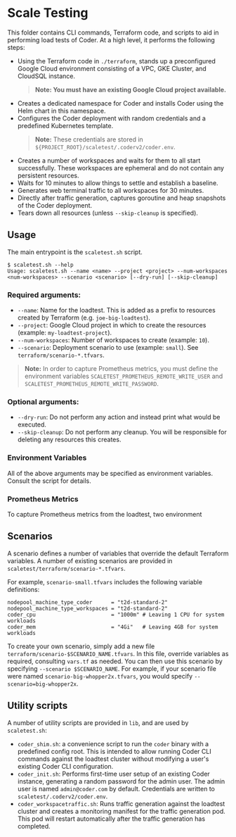 # Scale Testing

This folder contains CLI commands, Terraform code, and scripts to aid in performing load tests of Coder.
At a high level, it performs the following steps:

- Using the Terraform code in `./terraform`, stands up a preconfigured Google Cloud environment
  consisting of a VPC, GKE Cluster, and CloudSQL instance.
  > **Note: You must have an existing Google Cloud project available.**
- Creates a dedicated namespace for Coder and installs Coder using the Helm chart in this namespace.
- Configures the Coder deployment with random credentials and a predefined Kubernetes template.
  > **Note:** These credentials are stored in `${PROJECT_ROOT}/scaletest/.coderv2/coder.env`.
- Creates a number of workspaces and waits for them to all start successfully. These workspaces
  are ephemeral and do not contain any persistent resources.
- Waits for 10 minutes to allow things to settle and establish a baseline.
- Generates web terminal traffic to all workspaces for 30 minutes.
- Directly after traffic generation, captures goroutine and heap snapshots of the Coder deployment.
- Tears down all resources (unless `--skip-cleanup` is specified).


## Usage

The main entrypoint is the `scaletest.sh` script.

```console
$ scaletest.sh --help
Usage: scaletest.sh --name <name> --project <project> --num-workspaces <num-workspaces> --scenario <scenario> [--dry-run] [--skip-cleanup]
```

### Required arguments:

- `--name`: Name for the loadtest. This is added as a prefix to resources created by Terraform (e.g. `joe-big-loadtest`).
- `--project`: Google Cloud project in which to create the resources (example: `my-loadtest-project`).
- `--num-workspaces`: Number of workspaces to create (example: `10`).
- `--scenario`: Deployment scenario to use (example: `small`). See `terraform/scenario-*.tfvars`.

> **Note:** In order to capture Prometheus metrics, you must define the environment variables
 `SCALETEST_PROMETHEUS_REMOTE_WRITE_USER` and `SCALETEST_PROMETHEUS_REMOTE_WRITE_PASSWORD`.

### Optional arguments:

- `--dry-run`: Do not perform any action and instead print what would be executed.
- `--skip-cleanup`: Do not perform any cleanup. You will be responsible for deleting any resources this creates.

### Environment Variables

All of the above arguments may be specified as environment variables. Consult the script for details.

### Prometheus Metrics

To capture Prometheus metrics from the loadtest, two environment

## Scenarios

A scenario defines a number of variables that override the default Terraform variables.
A number of existing scenarios are provided in `scaletest/terraform/scenario-*.tfvars`.

For example, `scenario-small.tfvars` includes the following variable definitions:

```
nodepool_machine_type_coder      = "t2d-standard-2"
nodepool_machine_type_workspaces = "t2d-standard-2"
coder_cpu                        = "1000m" # Leaving 1 CPU for system workloads
coder_mem                        = "4Gi"   # Leaving 4GB for system workloads
```

To create your own scenario, simply add a new file `terraform/scenario-$SCENARIO_NAME.tfvars`.
In this file, override variables as required, consulting `vars.tf` as needed.
You can then use this scenario by specifying `--scenario $SCENARIO_NAME`.
For example, if your scenario file were named `scenario-big-whopper2x.tfvars`, you would specify
`--scenario=big-whopper2x`.

## Utility scripts

A number of utility scripts are provided in `lib`, and are used by `scaletest.sh`:

- `coder_shim.sh`: a convenience script to run the `coder` binary with a predefined config root.
  This is intended to allow running Coder CLI commands against the loadtest cluster without
  modifying a user's existing Coder CLI configuration.
- `coder_init.sh`: Performs first-time user setup of an existing Coder instance, generating
  a random password for the admin user. The admin user is named `admin@coder.com` by default.
  Credentials are written to `scaletest/.coderv2/coder.env`.
- `coder_workspacetraffic.sh`: Runs traffic generation against the loadtest cluster and creates
  a monitoring manifest for the traffic generation pod. This pod will restart automatically
  after the traffic generation has completed.
